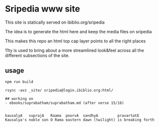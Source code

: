 # Sripedia www site

This site is statically served on ibiblio.org/sripedia

The idea is to generate the html here and keep the media files on sripedia

This makes this repo an html top cap layer points to all the right places

11ty is used to bring about a more streamlined look&feel across all the different subsections of the site.

## usage

```
npm run build
```

```
rsync -avz _site/ sripedia@login.ibiblio.org:html/

## working on
- ebooks/suprabatham/suprabatham.md (after verse 15/16)


kausalyA   suprajA   Raama  poorvA  sandhyA         pravartatE
Kausalya's noble son O Rama eastern dawn (twilight) is breaking forth